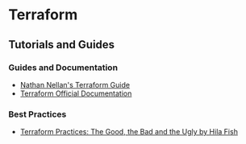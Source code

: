 # Terraform


## Tutorials and Guides

### Guides and Documentation
- [Nathan Nellan's Terraform Guide](https://github.com/nnellans/terraform-guide)
- [Terraform Official Documentation](https://developer.hashicorp.com/terraform/docs)

### Best Practices
- [Terraform Practices: The Good, the Bad and the Ugly by Hila Fish](https://www.youtube.com/watch?v=xGYPbrbHBls)